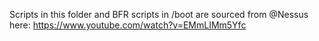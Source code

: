 Scripts in this folder and BFR scripts in /boot are sourced from @Nessus here: https://www.youtube.com/watch?v=EMmLIMm5Yfc
